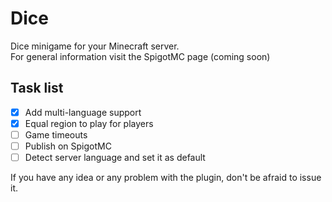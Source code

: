 # Dice
Dice minigame for your Minecraft server.\
For general information visit the SpigotMC page (coming soon) 
<!-- **Скачать:** [Google Drive]()\ -->
<!-- \ -->
<!-- **Видеоролик:** [YouTube]() -->

## Task list
- [x] Add multi-language support
- [x] Equal region to play for players
- [ ] Game timeouts
- [ ] Publish on SpigotMC
- [ ] Detect server language and set it as default

If you have any idea or any problem with the plugin, don't be afraid to issue it.
